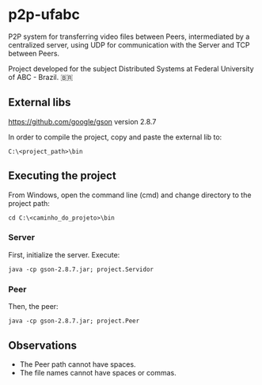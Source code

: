 # p2p-ufabc
P2P system for transferring video files between Peers, intermediated by a centralized server, using UDP for communication with the Server and TCP between Peers.

Project developed for the subject Distributed Systems at Federal University of ABC - Brazil. :brazil:

## External libs
https://github.com/google/gson version 2.8.7

In order to compile the project, copy and paste the external lib to:

` C:\<project_path>\bin `

## Executing the project
From Windows, open the command line (cmd) and change directory to the project path:

` cd C:\<caminho_do_projeto>\bin `

### Server
First, initialize the server. Execute:

` java -cp gson-2.8.7.jar; project.Servidor `

### Peer
Then, the peer:

` java -cp gson-2.8.7.jar; project.Peer `

## Observations
- The Peer path cannot have spaces.
- The file names cannot have spaces or commas.
